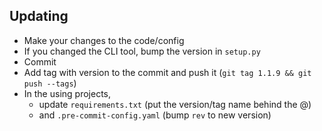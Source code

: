 ## Updating

* Make your changes to the code/config
* If you changed the CLI tool, bump the version in `setup.py`
* Commit
* Add tag with version to the commit and push it (`git tag 1.1.9 && git push --tags`)
* In the using projects,
  * update `requirements.txt` (put the version/tag name behind the @)
  * and `.pre-commit-config.yaml` (bump `rev` to new version)
